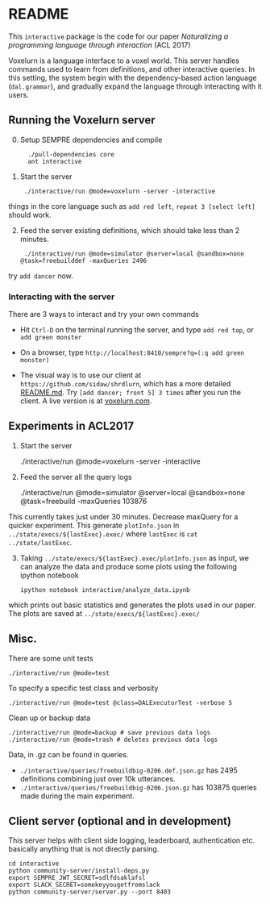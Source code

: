 # README

This `interactive` package is the code for our paper
*Naturalizing a programming language through interaction* (ACL 2017)

Voxelurn is a language interface to a voxel world.
This server handles commands used to learn from definitions, and other interactive queries.
In this setting, the system begin with the dependency-based action language (`dal.grammar`), and gradually expand the language through interacting with it users.


## Running the Voxelurn server

0. Setup SEMPRE dependencies and compile

         ./pull-dependencies core
         ant interactive

1. Start the server

        ./interactive/run @mode=voxelurn -server -interactive

  things in the core language such as `add red left`, `repeat 3 [select left]` should work.

2. Feed the server existing definitions, which should take less than 2 minutes.

        ./interactive/run @mode=simulator @server=local @sandbox=none @task=freebuilddef -maxQueries 2496

  try `add dancer`  now.

### Interacting with the server

There are 3 ways to interact and try your own commands

* Hit `Ctrl-D` on the terminal running the server, and type `add red top`, or `add green monster`

* On a browser, type `http://localhost:8410/sempre?q=(:q add green monster)`

* The visual way is to use our client at `https://github.com/sidaw/shrdlurn`, which has a more detailed [README.md](https://github.com/sidaw/shrdlurn/blob/master/README.md). Try `[add dancer; front 5] 3 times` after you run the client. A live version is at [voxelurn.com](http://www.voxelurn.com).

## Experiments in ACL2017

1. Start the server

      ./interactive/run @mode=voxelurn -server -interactive

2. Feed the server all the query logs

      ./interactive/run @mode=simulator @server=local @sandbox=none @task=freebuild -maxQueries 103876

  This currently takes just under 30 minutes. Decrease maxQuery for a quicker experiment. This generate `plotInfo.json` in `../state/execs/${lastExec}.exec/` where `lastExec` is `cat ../state/lastExec`.

3. Taking `../state/execs/${lastExec}.exec/plotInfo.json` as input, we can analyze the data and produce some plots using the following ipython notebook

       ipython notebook interactive/analyze_data.ipynb 

  which prints out basic statistics and generates the plots used in our paper. The plots are saved at `../state/execs/${lastExec}.exec/`


## Misc.

There are some unit tests

    ./interactive/run @mode=test

To specify a specific test class and verbosity

    ./interactive/run @mode=test @class=DALExecutorTest -verbose 5

Clean up or backup data

    ./interactive/run @mode=backup # save previous data logs
    ./interactive/run @mode=trash # deletes previous data logs

Data, in .gz can be found in queries.

* `./interactive/queries/freebuildbig-0206.def.json.gz`
has 2495 definitions combining just over 10k utterances.
* `./interactive/queries/freebuildbig-0206.json.gz` has 103875 queries made during the main experiment.

## Client server (optional and in development)

This server helps with client side logging, leaderboard, authentication etc. basically anything that is not directly parsing.

    cd interactive
    python community-server/install-deps.py
    export SEMPRE_JWT_SECRET=sdlfdsaklafsl
    export SLACK_SECRET=somekeyyougetfromslack
    python community-server/server.py --port 8403

